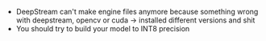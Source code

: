 - DeepStream can't make engine files anymore because something wrong with deepstream, opencv or cuda -> installed different versions and shit
- You should try to build your model to INT8 precision